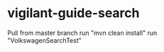# vigilant-guide-search
Pull from master branch 
run "mvn clean install"
run "VolkswagenSearchTest"
